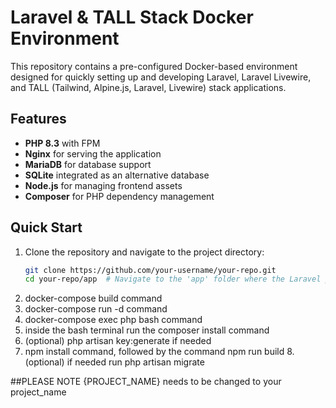 # Laravel & TALL Stack Docker Environment

This repository contains a pre-configured Docker-based environment designed for quickly setting up and developing Laravel, Laravel Livewire, and TALL (Tailwind, Alpine.js, Laravel, Livewire) stack applications.

## Features

- **PHP 8.3** with FPM
- **Nginx** for serving the application
- **MariaDB** for database support
- **SQLite** integrated as an alternative database
- **Node.js** for managing frontend assets
- **Composer** for PHP dependency management

## Quick Start

1. Clone the repository and navigate to the project directory:
   ```bash
   git clone https://github.com/your-username/your-repo.git
   cd your-repo/app  # Navigate to the 'app' folder where the Laravel project is located
2. docker-compose build command
3. docker-compose run -d command
4. docker-compose exec php bash command
5. inside the bash terminal run the composer install command
6. (optional) php artisan key:generate if needed
7. npm install command, followed by the command npm run build
8.(optional) if needed run php artisan migrate


##PLEASE NOTE
{PROJECT_NAME} needs to be changed to your project_name
